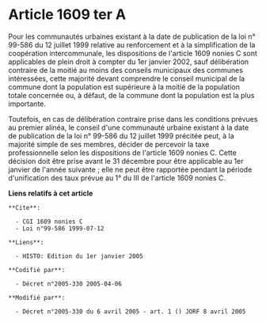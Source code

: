 # Article 1609 ter A

Pour les communautés urbaines existant à la date de publication de la loi n° 99-586 du 12 juillet 1999 relative au
renforcement et à la simplification de la coopération intercommunale, les dispositions de l'article 1609 nonies C sont
applicables de plein droit à compter du 1er janvier 2002, sauf délibération contraire de la moitié au moins des conseils
municipaux des communes intéressées, cette majorité devant comprendre le conseil municipal de la commune dont la population
est supérieure à la moitié de la population totale concernée ou, à défaut, de la commune dont la population est la plus
importante.

Toutefois, en cas de délibération contraire prise dans les conditions prévues au premier alinéa, le conseil d'une communauté
urbaine existant à la date de publication de la loi n° 99-586 du 12 juillet 1999 précitée peut, à la majorité simple de ses
membres, décider de percevoir la taxe professionnelle selon les dispositions de l'article 1609 nonies C. Cette décision doit
être prise avant le 31 décembre pour être applicable au 1er janvier de l'année suivante ; elle ne peut être rapportée pendant
la période d'unification des taux prévue au 1° du III de l'article 1609 nonies C.

**Liens relatifs à cet article**

	**Cite**:

	  - CGI 1609 nonies C
	  - Loi n°99-586 1999-07-12

	**Liens**:

	  - HISTO: Edition du 1er janvier 2005

	**Codifié par**:

	  - Décret n°2005-330 2005-04-06

	**Modifié par**:

	  - Décret n°2005-330 du 6 avril 2005 - art. 1 () JORF 8 avril 2005
